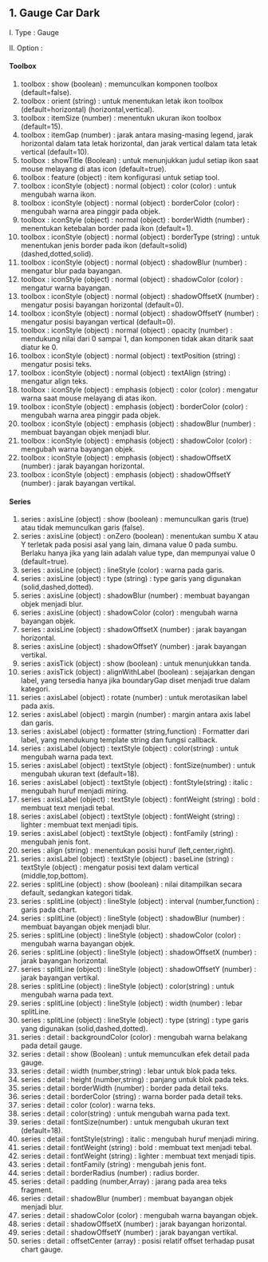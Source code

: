 ## 1. Gauge Car Dark
I.	Type : Gauge

II.	Option :
#### **Toolbox** ####
1.	toolbox : show (boolean) : memunculkan komponen toolbox (default=false).
2.	toolbox : orient (string) : untuk menentukan letak ikon toolbox (default=horizontal) (horizontal,vertical).
3.	toolbox : itemSize (number) : menentukn ukuran ikon toolbox (default=15).
4.	toolbox : itemGap (number) : jarak antara masing-masing legend, jarak horizontal dalam tata letak horizontal, dan jarak vertical dalam tata letak vertical (default=10).
5.	toolbox : showTitle (Boolean) : untuk menunjukkan judul setiap ikon saat mouse melayang di atas icon (default=true).
6.	toolbox : feature (object) : item konfigurasi untuk setiap tool.
7.	toolbox : iconStyle (object) : normal (object) : color (color) : untuk mengubah warna ikon.
8.	toolbox : iconStyle (object) : normal (object) : borderColor (color) : mengubah warna area pinggir pada objek.
9.	toolbox : iconStyle (object) : normal (object) : borderWidth (number) : menentukan ketebalan border pada ikon (default=1).
10.	toolbox : iconStyle (object) : normal (object) : borderType (string) : untuk menentukan jenis border pada ikon (default=solid) (dashed,dotted,solid).
11.	toolbox : iconStyle (object) : normal (object) : shadowBlur (number) : mengatur blur pada bayangan.
12.	toolbox : iconStyle (object) : normal (object) : shadowColor (color) : mengatur warna bayangan.
13.	toolbox : iconStyle (object) : normal (object) : shadowOffsetX (number) : mengatur posisi bayangan horizontal (default=0).
14.	toolbox : iconStyle (object) : normal (object) : shadowOffsetY (number) : mengatur posisi bayangan vertical (default=0).
15.	toolbox : iconStyle (object) : normal (object) : opacity (number) : mendukung nilai dari 0 sampai 1, dan komponen tidak akan ditarik saat diatur ke 0.
16.	toolbox : iconStyle (object) : normal (object) : textPosition (string) : mengatur posisi teks.
17.	toolbox : iconStyle (object) : normal (object) : textAlign (string) : mengatur align teks.
18.	toolbox : iconStyle (object) : emphasis (object) : color (color) : mengatur warna saat mouse melayang di atas ikon.
19.	toolbox : iconStyle (object) : emphasis (object) : borderColor (color) : mengubah warna area pinggir pada objek.
20.	toolbox : iconStyle (object) : emphasis (object) : shadowBlur (number) : membuat bayangan objek menjadi blur.
21.	toolbox : iconStyle (object) : emphasis (object) : shadowColor (color) : mengubah warna bayangan objek.
22.	toolbox : iconStyle (object) : emphasis (object) : shadowOffsetX (number) : jarak bayangan horizontal.
23.	toolbox : iconStyle (object) : emphasis (object) : shadowOffsetY (number) : jarak bayangan vertikal.

#### **Series** ####
1.	series : axisLine (object) : show (boolean) : memunculkan garis (true) atau tidak memunculkan garis (false).
2.	series : axisLine (object) : onZero (boolean) : menentukan sumbu X atau Y terletak pada posisi asal yang lain, dimana value 0 pada sumbu. Berlaku hanya jika yang lain adalah value type, dan mempunyai value 0 (default=true).
3.	series : axisLine (object) : lineStyle (color) : warna pada garis.
4.	series : axisLine (object) : type (string) : type garis yang digunakan (solid,dashed,dotted).
5.	series : axisLine (object) : shadowBlur (number) : membuat bayangan objek menjadi blur.
6.	series : axisLine (object) : shadowColor (color) : mengubah warna bayangan objek.
7.	series : axisLine (object) : shadowOffsetX (number) : jarak bayangan horizontal.
8.	series : axisLine (object) : shadowOffsetY (number) : jarak bayangan vertikal.
9.	series : axisTick (object) : show (boolean) : untuk menunjukkan tanda.
10.	series : axisTick (object) : alignWithLabel (boolean) : sejajarkan dengan label, yang tersedia hanya jika boundaryGap diset menjadi true dalam kategori.
11.	series : axisLabel (object) : rotate (number) : untuk merotasikan label pada axis.
12.	series : axisLabel (object) : margin (number) : margin antara axis label dan garis.
13.	series : axisLabel (object) : formatter (string,function) : Formatter dari label, yang mendukung template string dan fungsi callback. 
14.	series : axisLabel (object) : textStyle (object) : color(string) : untuk mengubah warna pada text.
15.	series : axisLabel (object) : textStyle (object) : fontSize(number) : untuk mengubah ukuran text (default=18).
16.	series : axisLabel (object) : textStyle (object) : fontStyle(string) : italic : mengubah huruf menjadi miring.
17.	series : axisLabel (object) : textStyle (object) : fontWeight (string) : bold : membuat text menjadi tebal.
18.	series : axisLabel (object) : textStyle (object) : fontWeight (string) : lighter : membuat text menjadi tipis.
19.	series : axisLabel (object) : textStyle (object) : fontFamily (string) : mengubah jenis font.
20.	series : align (string) : menentukan posisi huruf (left,center,right).
21.	series : axisLabel (object) : textStyle (object) : baseLine (string) : textStyle (object) : mengatur posisi text dalam vertical (middle,top,bottom).
22.	series : splitLine (object) : show (boolean)  :  nilai ditampilkan secara default, sedangkan kategori tidak.
23.	series : splitLine (object) : lineStyle (object) : interval (number,function) : garis pada chart.
24.	series : splitLine (object) : lineStyle (object) : shadowBlur (number) : membuat bayangan objek menjadi blur.
25.	series : splitLine (object) : lineStyle (object) : shadowColor (color) : mengubah warna bayangan objek.
26.	series : splitLine (object) : lineStyle (object) : shadowOffsetX (number) : jarak bayangan horizontal.
27.	series : splitLine (object) : lineStyle (object) : shadowOffsetY (number) : jarak bayangan vertikal.
28.	series : splitLine (object) : lineStyle (object) : color(string) : untuk mengubah warna pada text.
29.	series : splitLine (object) : lineStyle (object) : width (number) : lebar splitLine.
30.	series : splitLine (object) : lineStyle (object) : type (string) : type garis yang digunakan (solid,dashed,dotted).
31.	series : detail : backgroundColor (color) : mengubah warna belakang pada detail gauge.
32.	series : detail : show (Boolean) : untuk memunculkan efek detail pada gauge.
33.	series : detail : width (number,string) : lebar untuk blok pada teks.
34.	series : detail : height (number,string) : panjang untuk blok pada teks.
35.	series : detail : borderWidth (number) : border pada detail teks.
36.	series : detail : borderColor (string) : warna border pada detail teks.
37.	series : detail : color (color) : warna teks.
38.	series : detail : color(string) : untuk mengubah warna pada text.
39.	series : detail : fontSize(number) : untuk mengubah ukuran text (default=18).
40.	series : detail : fontStyle(string) : italic : mengubah huruf menjadi miring.
41.	series : detail : fontWeight (string) : bold : membuat text menjadi tebal.
42.	series : detail : fontWeight (string) : lighter : membuat text menjadi tipis.
43.	series : detail : fontFamily (string) : mengubah jenis font.
44.	series : detail : borderRadius (number) : radius border.
45.	series : detail : padding (number,Array) : jarang pada area teks fragment.
46.	series : detail : shadowBlur (number) : membuat bayangan objek menjadi blur.
47.	series : detail : shadowColor (color) : mengubah warna bayangan objek.
48.	series : detail : shadowOffsetX (number) : jarak bayangan horizontal.
49.	series : detail : shadowOffsetY (number) : jarak bayangan vertikal.
50.	series : detail : offsetCenter (array) : posisi relatif offset terhadap pusat chart gauge.
